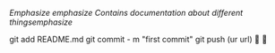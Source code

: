 *Emphasize* _emphasize_
*Contains documentation about different things*_emphasize_
            
git add README.md
git commit - m "first commit"
git push (ur url)


